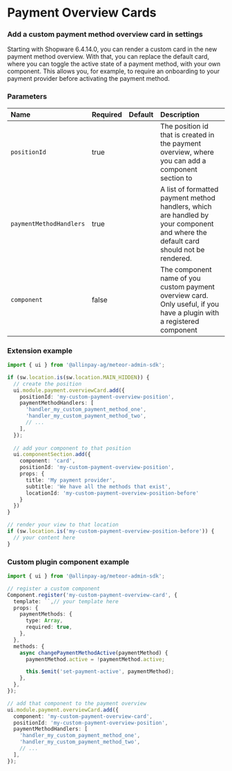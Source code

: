 # Payment Overview Cards

### Add a custom payment method overview card in settings

Starting with Shopware 6.4.14.0, you can render a custom card in the new payment method overview.
With that, you can replace the default card, where you can toggle the active state of a payment method, with your own component.
This allows you, for example, to require an onboarding to your payment provider before activating the payment method.

### Parameters
| Name                    | Required | Default        | Description                                                                                                                         |
|:------------------------|:---------| :------------- |:------------------------------------------------------------------------------------------------------------------------------------|
| `positionId`            | true     |                | The position id that is created in the payment overview, where you can add a component section to                                   |
| `paymentMethodHandlers` | true     |                | A list of formatted payment method handlers, which are handled by your component and where the default card should not be rendered. |
| `component`             | false    |                | The component name of you custom payment overview card. Only useful, if you have a plugin with a registered component               |

### Extension example
```ts
import { ui } from '@allinpay-ag/meteor-admin-sdk';

if (sw.location.is(sw.location.MAIN_HIDDEN)) {
  // create the position
  ui.module.payment.overviewCard.add({
    positionId: 'my-custom-payment-overview-position',
    paymentMethodHandlers: [
      'handler_my_custom_payment_method_one',
      'handler_my_custom_payment_method_two', 
      // ...
    ],
  });
    
  // add your component to that position
  ui.componentSection.add({
    component: 'card',
    positionId: 'my-custom-payment-overview-position',
    props: {
      title: 'My payment provider',
      subtitle: 'We have all the methods that exist',
      locationId: 'my-custom-payment-overview-position-before'
    }
  })
}

// render your view to that location
if (sw.location.is('my-custom-payment-overview-position-before')) {
  // your content here
}
```

### Custom plugin component example
```ts
import { ui } from '@allinpay-ag/meteor-admin-sdk';

// register a custom component
Component.register('my-custom-payment-overview-card', {
  template: ``,// your template here
  props: {
    paymentMethods: {
      type: Array,
      required: true,
    },
  },
  methods: {
    async changePaymentMethodActive(paymentMethod) {
      paymentMethod.active = !paymentMethod.active;

      this.$emit('set-payment-active', paymentMethod);
    },
  },
});

// add that component to the payment overview
ui.module.payment.overviewCard.add({
  component: 'my-custom-payment-overview-card',
  positionId: 'my-custom-payment-overview-position',
  paymentMethodHandlers: [
    'handler_my_custom_payment_method_one',
    'handler_my_custom_payment_method_two',
    // ...
  ],
});
```
